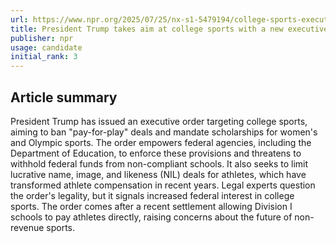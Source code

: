 ```yaml
---
url: https://www.npr.org/2025/07/25/nx-s1-5479194/college-sports-executive-order-trump-eo
title: President Trump takes aim at college sports with a new executive order
publisher: npr
usage: candidate
initial_rank: 3
---
```

## Article summary
President Trump has issued an executive order targeting college sports, aiming to ban "pay-for-play" deals and mandate scholarships for women's and Olympic sports. The order empowers federal agencies, including the Department of Education, to enforce these provisions and threatens to withhold federal funds from non-compliant schools. It also seeks to limit lucrative name, image, and likeness (NIL) deals for athletes, which have transformed athlete compensation in recent years. Legal experts question the order's legality, but it signals increased federal interest in college sports. The order comes after a recent settlement allowing Division I schools to pay athletes directly, raising concerns about the future of non-revenue sports.
